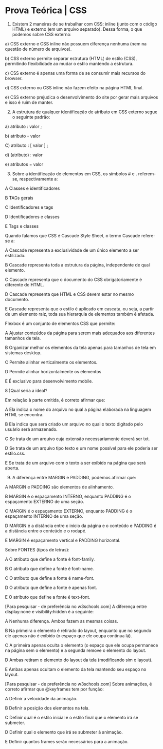 # Prova Teórica | CSS

1. Existem 2 maneiras de se trabalhar com CSS: inline (junto com o código HTML) 
e externo (em um arquivo separado). Dessa forma, o que podemos sobre CSS externo:

a) CSS externo e CSS inline não possuem diferença nenhuma (nem na questão de número de arquivos).

b) CSS externo permite separar estrutura (HTML) de estilo (CSS), permitindo flexibilidade ao mudar o estilo mantendo a estrutura.

c) CSS externo é apenas uma forma de se consumir mais recursos do browser.

d) CSS externo ou CSS inline não fazem efeito na página HTML final.

e) CSS externo prejudica o desenvolvimento do site por gerar mais arquivos e isso é ruim de manter.


2. A estrutura de qualquer identificação de atributo em CSS externo segue o seguinte padrão:

a) atributo : valor ;

b) atributo - valor

C) atributo : [ valor ] ;

d) (atributo) : valor

e) atributos = valor


3. Sobre a identificação de elementos em CSS, os símbolos # e . referem-se, respectivamente a:

A
Classes e identificadores

B
TAGs gerais

C
Identificadores e tags

D
Identificadores e classes

E
Tags e classes


Quando falamos que CSS é Cascade Style Sheet, o termo Cascade refere-se a:

A
Cascade representa a exclusividade de um único elemento a ser estilizado.

B
Cascade representa toda a estrutura da página, independente de qual elemento.

C
Cascade representa que o documento do CSS obrigatoriamente é diferente do HTML.

D
Cascade representa que HTML e CSS devem estar no mesmo documento.

E
Cascade representa que o estilo é aplicado em cascata, ou seja, a partir de um elemento raiz, toda sua hierarquia de elementos também é afetada.



Flexbox é um conjunto de elementos CSS que permite:

A
Ajustar conteúdos da página para serem mais adequados aos diferentes tamanhos de tela.

B
Organizar melhor os elementos da tela apenas para tamanhos de tela em sistemas desktop.

C
Permite alinhar verticalmente os elementos.

D
Permite alinhar horizontalmente os elementos

E
É exclusivo para desenvolvimento mobile.


8 )Qual seria a ideal?
 <LINK REL="STYLESHEET" HREF=" ______ " TYPE="text/css"> 
 Em relação à parte omitida, é correto afirmar que:


A
Ela indica o nome do arquivo no qual a página elaborada na linguagem HTML se encontra.

B
Ela indica que será criado um arquivo no qual o texto digitado pelo usuário será armazenado.

C
Se trata de um arquivo cuja extensão necessariamente deverá ser txt.

D
Se trata de um arquivo tipo texto e um nome possível para ele poderia ser estilo.css.

E
Se trata de um arquivo com o texto a ser exibido na página que será aberta.



9)  A diferença entre MARGIN e PADDING, podemos afirmar que:

A
MARGIN e PADDING são elementos de alinhamento.

B
MARGIN é o espaçamento INTERNO, enquanto PADDING é o espaçamento EXTERNO de uma seção.

C
MARGIN é o espaçamento EXTERNO, enquanto PADDING é o espaçamento INTERNO de uma seção.

D
MARGIN é a distância entre o início da página e o conteúdo e PADDING é a distância entre o conteúdo e o rodapé.

E
MARGIN é espaçamento vertical e PADDING horizontal.


Sobre FONTES (tipos de letras):

A
O atributo que define a fonte é font-family.

B
O atributo que define a fonte é font-name.

C
O atributo que define a fonte é name-font.

D
O atributo que define a fonte é apenas font.

E
O atributo que define a fonte é text-font.




[Para pesquisar - de preferência no w3schools.com] 
A diferença entre display:none e visibility:hidden é a seguinte:

A
Nenhuma diferença. Ambos fazem as mesmas coisas.

B
Na primeira o elemento é retirado do layout, enquanto que no segundo ele apenas não é exibido (o espaço que ele ocupa continua lá).

C
A primeira apenas oculta o elemento (o espaço que ele ocupa permanece na página sem o elemento) e a segunda remove o elemento do layout.

D
Ambas retiram o elemento do layout da tela (modificando sim o layout).

E
Ambas apenas ocultam o elemento da tela mantendo seu espaço no layout.

[Para pesquisar - de preferência no w3schools.com] Sobre animações, é correto afirmar que @keyframes tem por função:

A
Definir a velocidade da animação.

B
Definir a posição dos elementos na tela.

C
Definir qual é o estilo inicial e o estilo final que o elemento irá se submeter.

D
Definir qual o elemento que irá se submeter à animação.

E
Definir quantos frames serão necessários para a animação.